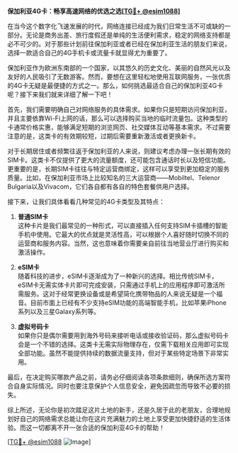 **保加利亚4G卡：畅享高速网络的优选之选[[TG💪+ @esim1088](https://t.me/s/esim1088)]**

在当今这个数字化飞速发展的时代，网络连接已经成为我们日常生活不可或缺的一部分。无论是商务出差、旅行度假还是单纯的生活便利需求，稳定的网络支持都是必不可少的。对于那些计划前往保加利亚或者已经在保加利亚生活的朋友们来说，选择一款适合自己的4G手机卡或流量卡就显得尤为重要了。

保加利亚作为欧洲东南部的一个国家，以其悠久的历史文化、美丽的自然风光以及友好的人民吸引了无数游客。然而，要想在这里轻松地使用互联网服务，一张优质的4G卡无疑是最便捷的方式之一。那么，如何挑选最适合自己的保加利亚4G卡呢？接下来我们就来详细了解一下吧！

首先，我们需要明确自己对网络服务的具体需求。如果你只是短期访问保加利亚，并且主要依靠Wi-Fi上网的话，那么可以选择购买当地的临时流量包。这种类型的卡通常价格实惠，能够满足短期的浏览网页、社交媒体互动等基本需求。不过需要注意的是，这类卡的有效期较短，过期后需要重新激活或者更换新卡。

对于长期居住或者频繁往返于保加利亚的人来说，则建议考虑办理一张长期有效的SIM卡。这类卡不仅提供了更大的流量额度，还可能包含通话时长以及短信功能。更重要的是，长期SIM卡往往与特定运营商绑定，这样可以享受到更加稳定的服务质量。比如，在保加利亚市场上比较知名的三大运营商——Mobiltel、Telenor Bulgaria以及Vivacom，它们各自都有各自的特色套餐供用户选择。

接下来，让我们具体看看几种常见的4G卡类型及其特点：

1. **普通SIM卡**  
   这种卡片是我们最常见的一种形式，可以直接插入任何支持SIM卡插槽的智能手机中使用。它最大的优点就是灵活性高，可以根据个人喜好随时切换不同的运营商和服务内容。当然，这也意味着你需要亲自前往当地营业厅进行购买和激活操作。

2. **eSIM卡**  
   随着科技的进步，eSIM卡逐渐成为了一种新兴的选择。相比传统SIM卡，eSIM卡无需实体卡片即可完成安装，只需通过手机上的应用程序即可激活所需服务。这对于经常更换设备或是希望简化携带物品的人来说无疑是一个福音。目前市面上已经有不少支持eSIM功能的高端智能手机，比如苹果iPhone系列以及三星Galaxy系列等。

3. **虚拟号码卡**  
   如果你只是偶尔需要用到海外号码来接听电话或接收验证码，那么虚拟号码卡会是一个不错的选择。这类卡无需实际物理存在，仅需下载相关应用即可实现全部功能。虽然不能提供持续的数据流量支持，但对于某些特定场景下非常实用。

最后，在决定购买哪款产品之前，请务必仔细阅读各项条款细则，确保所选方案符合自身实际情况。同时也要注意保护个人信息安全，避免因疏忽而导致不必要的损失。

综上所述，无论你是初次踏足这片土地的新手，还是久居于此的老朋友，合理地规划好自己的网络需求总能让你在这片充满魅力的土地上享受更加快捷舒适的生活体验。而这一切都离不开一张合适的保加利亚4G卡的帮助！

[[TG💪+ @esim1088](https://t.me/s/esim1088) ![Image](https://i.postimg.cc/4NQfJmqS/Snipaste-2025-05-13-00-14-12.png)]